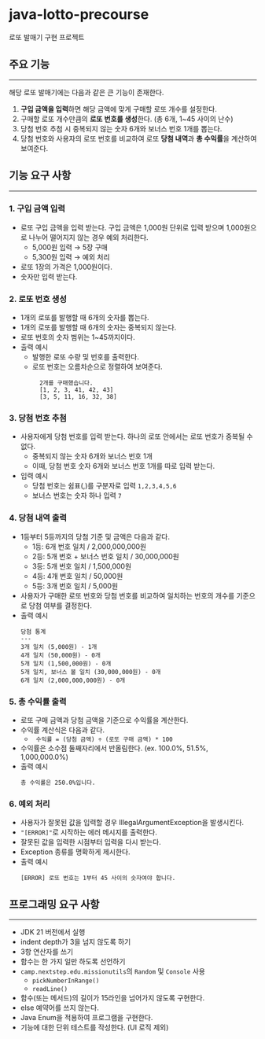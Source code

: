# java-lotto-precourse
로또 발매기 구현 프로젝트

## 주요 기능

---

해당 로또 발매기에는 다음과 같은 큰 기능이 존재한다.
1. **구입 금액을 입력**하면 해당 금액에 맞게 구매할 로또 개수를 설정한다.
2. 구매할 로또 개수만큼의 **로또 번호를 생성**한다. (총 6개, 1~45 사이의 난수)
3. 당첨 번호 추첨 시 중복되지 않는 숫자 6개와 보너스 번호 1개를 뽑는다.
4. 당첨 번호와 사용자의 로또 번호를 비교하여 로또 **당첨 내역**과 **총 수익률**을 계산하여 보여준다.

## 기능 요구 사항

--- 

### 1. 구입 금액 입력
* 로또 구입 금액을 입력 받는다. 구입 금액은 1,000원 단위로 입력 받으며 1,000원으로 나누어 떨어지지 않는 경우 예외 처리한다.
  * 5,000원 입력 → 5장 구매
  * 5,300원 입력 → 예외 처리
* 로또 1장의 가격은 1,000원이다.
* 숫자만 입력 받는다.

### 2. 로또 번호 생성
* 1개의 로또를 발행할 때 6개의 숫자를 뽑는다.
* 1개의 로또를 발행할 때 6개의 숫자는 중복되지 않는다.
* 로또 번호의 숫자 범위는 1~45까지이다.
* 출력 예시
  * 발행한 로또 수량 및 번호를 출력한다.
  * 로또 번호는 오름차순으로 정렬하여 보여준다.
    ```
      2개를 구매했습니다.
      [1, 2, 3, 41, 42, 43]
      [3, 5, 11, 16, 32, 38]
      ```

### 3. 당첨 번호 추첨
* 사용자에게 당첨 번호를 입력 받는다. 하나의 로또 안에서는 로또 번호가 중복될 수 없다.
  * 중복되지 않는 숫자 6개와 보너스 번호 1개
  * 이때, 당첨 번호 숫자 6개와 보너스 번호 1개를 따로 입력 받는다.
* 입력 예시
  * 당첨 번호는 쉼표(,)를 구분자로 입력
    ```1,2,3,4,5,6```
  * 보너스 번호는 숫자 하나 입력 ```7```

### 4. 당첨 내역 출력
* 1등부터 5등까지의 당첨 기준 및 금액은 다음과 같다. 
  * 1등: 6개 번호 일치 / 2,000,000,000원 
  * 2등: 5개 번호 + 보너스 번호 일치 / 30,000,000원 
  * 3등: 5개 번호 일치 / 1,500,000원 
  * 4등: 4개 번호 일치 / 50,000원 
  * 5등: 3개 번호 일치 / 5,000원
* 사용자가 구매한 로또 번호와 당첨 번호를 비교하여 일치하는 번호의 개수를 기준으로 당첨 여부를 결정한다.
* 출력 예시
  ```
  당첨 통계
  ---
  3개 일치 (5,000원) - 1개
  4개 일치 (50,000원) - 0개
  5개 일치 (1,500,000원) - 0개
  5개 일치, 보너스 볼 일치 (30,000,000원) - 0개
  6개 일치 (2,000,000,000원) - 0개
  ```
  
### 5. 총 수익률 출력
* 로또 구매 금액과 당첨 금액을 기준으로 수익률을 계산한다.
* 수익률 계산식은 다음과 같다.
  * ``` 수익률 = (당첨 금액) ÷ (로또 구매 금액) * 100```
* 수익률은 소수점 둘째자리에서 반올림한다. (ex. 100.0%, 51.5%, 1,000,000.0%)
* 출력 예시
  ```
  총 수익률은 250.0%입니다.
  ```
  
### 6. 예외 처리
* 사용자가 잘못된 값을 입력할 경우 IllegalArgumentException을 발생시킨다.
* ```"[ERROR]"```로 시작하는 에러 메시지를 출력한다.
* 잘못된 값을 입력한 시점부터 입력을 다시 받는다.
* Exception 종류를 명확하게 제시한다.
* 출력 예시
  ```
  [ERROR] 로또 번호는 1부터 45 사이의 숫자여야 합니다.
  ```

## 프로그래밍 요구 사항

---

* JDK 21 버전에서 실행
* indent depth가 3을 넘지 않도록 하기
* 3항 연산자를 쓰기
* 함수는 한 가지 일만 하도록 선언하기
* ``camp.nextstep.edu.missionutils``의 ``Random`` 및 ``Console`` 사용
    - ``pickNumberInRange()``
    - ``readLine()``
* 함수(또는 메서드)의 길이가 15라인을 넘어가지 않도록 구현한다.
* else 예약어를 쓰지 않는다.
* Java Enum을 적용하여 프로그램을 구현한다.
* 기능에 대한 단위 테스트를 작성한다. (UI 로직 제외)
